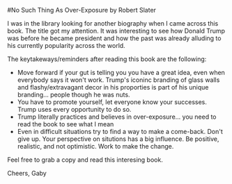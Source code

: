 #No Such Thing As Over-Exposure by Robert Slater

I was in the library looking for another biography when I came across this book. The title got my attention. 
It was interesting to see how Donald Trump was before he became president and how the past was already alluding to his currently popularity 
across the world.

The keytakeways/reminders after reading this book are the following:
- Move forward if your gut is telling you you have a great idea, even when everybody says it won't work. Trump's iconinc branding of glass walls
and flashy/extravagant decor in his proporties is part of his unique branding... people though he was nuts.
- You have to promote yourself, let everyone know your successes. Trump uses every opportunity to do so.
- Trump literally practices and believes in over-exposure... you need to read the book to see what I mean
- Even in difficult situations try to find a way to make a come-back. Don't give up. Your perspective on situtions has a big influence. Be positive,
realistic, and not optimistic. Work to make the change.

Feel free to grab a copy and read this interesing book.

Cheers,
Gaby
